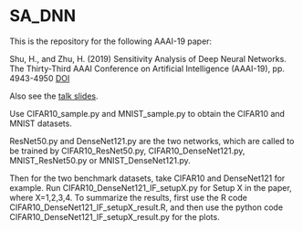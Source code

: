 # SA_DNN
This is the repository for the following AAAI-19 paper: 

Shu, H., and Zhu, H. (2019) Sensitivity Analysis of Deep Neural Networks. The Thirty-Third AAAI Conference on Artificial Intelligence (AAAI-19), pp. 4943-4950 [DOI](https://doi.org/10.1609/aaai.v33i01.33014943 )

Also see the [talk slides](https://github.com/shu-hai/SA_DNN/blob/master/Slidesfor330_Shu.pdf).

Use CIFAR10_sample.py and MNIST_sample.py to obtain the CIFAR10 and MNIST datasets.

ResNet50.py and DenseNet121.py are the two networks, which are called to be trained by CIFAR10_ResNet50.py, CIFAR10_DenseNet121.py, MNIST_ResNet50.py or MNIST_DenseNet121.py.

Then for the two benchmark datasets, take CIFAR10 and DenseNet121 for example. 
Run CIFAR10_DenseNet121_IF_setupX.py for Setup X in the paper, where X=1,2,3,4. 
To summarize the results, first use the R code CIFAR10_DenseNet121_IF_setupX_result.R, and then use the python code CIFAR10_DenseNet121_IF_setupX_result.py for the plots.

